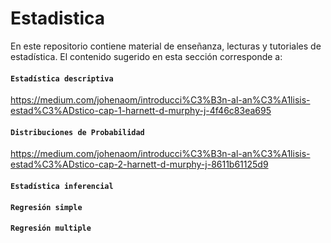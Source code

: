 # Estadistica
En este repositorio contiene material de enseñanza, lecturas y tutoriales de estadística.
El contenido sugerido en esta sección corresponde a:
#### `Estadística descriptiva`
https://medium.com/johenaom/introducci%C3%B3n-al-an%C3%A1lisis-estad%C3%ADstico-cap-1-harnett-d-murphy-j-4f46c83ea695

#### `Distribuciones de Probabilidad`
https://medium.com/johenaom/introducci%C3%B3n-al-an%C3%A1lisis-estad%C3%ADstico-cap-2-harnett-d-murphy-j-8611b61125d9

#### `Estadística inferencial`

#### `Regresión simple`


#### `Regresión multiple`


